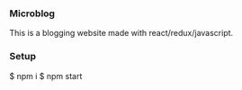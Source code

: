 ### Microblog

This is a blogging website made with react/redux/javascript.

### Setup
$ npm i
$ npm start

